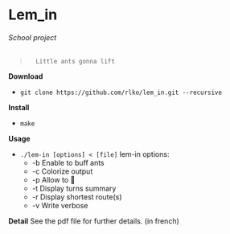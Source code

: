 Lem\_in
======

###### School project
>       Little ants gonna lift

**Download**
* `git clone https://github.com/rlko/lem_in.git --recursive`

**Install**
* `make`

**Usage**
* `./lem-in [options] < [file]`
lem-in options:
	* -b   Enable to buff ants
	* -c   Colorize output
	* -p   Allow to 🍕
	* -t   Display turns summary
	* -r   Display shortest route(s)
	* -v   Write verbose

**Detail**
See the pdf file for further details. (in french)
